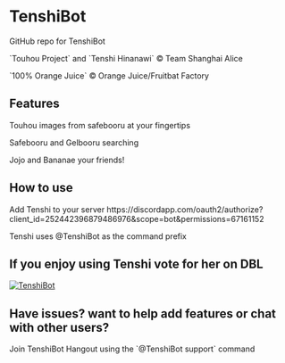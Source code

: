 # TenshiBot
<p>GitHub repo for TenshiBot</p>
<p>`Touhou Project` and `Tenshi Hinanawi` © Team Shanghai Alice</p>
<p>`100% Orange Juice` © Orange Juice/Fruitbat Factory</p>

<h2>Features</h2>
<p>Touhou images from safebooru at your fingertips</p>
<p>Safebooru and Gelbooru searching</p>
<p>Jojo and Bananae your friends!</p>

<h2>How to use</h2>
<p>Add Tenshi to your server https://discordapp.com/oauth2/authorize?client_id=252442396879486976&scope=bot&permissions=67161152</p>
<p>Tenshi uses @TenshiBot as the command prefix</p>

<h2>If you enjoy using Tenshi vote for her on DBL</h2>

<a href="https://discordbots.org/bot/252442396879486976" >
  <img src="https://discordbots.org/api/widget/252442396879486976.svg" alt="TenshiBot" />
</a>

<h2>Have issues? want to help add features or chat with other users?</h2>
<p>Join TenshiBot Hangout using the `@TenshiBot support` command</p>

